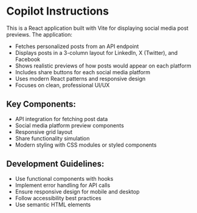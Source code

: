 # Copilot Instructions

<!-- Use this file to provide workspace-specific custom instructions to Copilot. For more details, visit https://code.visualstudio.com/docs/copilot/copilot-customization#_use-a-githubcopilotinstructionsmd-file -->

This is a React application built with Vite for displaying social media post previews. The application:

- Fetches personalized posts from an API endpoint
- Displays posts in a 3-column layout for LinkedIn, X (Twitter), and Facebook
- Shows realistic previews of how posts would appear on each platform
- Includes share buttons for each social media platform
- Uses modern React patterns and responsive design
- Focuses on clean, professional UI/UX

## Key Components:
- API integration for fetching post data
- Social media platform preview components
- Responsive grid layout
- Share functionality simulation
- Modern styling with CSS modules or styled components

## Development Guidelines:
- Use functional components with hooks
- Implement error handling for API calls
- Ensure responsive design for mobile and desktop
- Follow accessibility best practices
- Use semantic HTML elements
